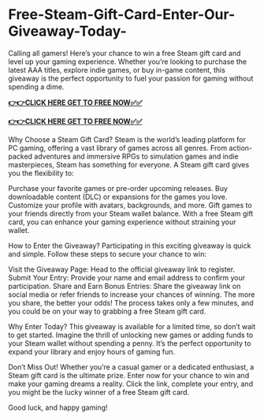 # Free-Steam-Gift-Card-Enter-Our-Giveaway-Today-

Calling all gamers! Here’s your chance to win a free Steam gift card and level up your gaming experience. Whether you’re looking to purchase the latest AAA titles, explore indie games, or buy in-game content, this giveaway is the perfect opportunity to fuel your passion for gaming without spending a dime.

[**👉👉CLICK HERE GET TO FREE NOW✅✅**](https://free-gift-card.raj-solution.com/958f890)

[**👉👉CLICK HERE GET TO FREE NOW✅✅**](https://free-gift-card.raj-solution.com/958f890)

Why Choose a Steam Gift Card?
Steam is the world’s leading platform for PC gaming, offering a vast library of games across all genres. From action-packed adventures and immersive RPGs to simulation games and indie masterpieces, Steam has something for everyone. A Steam gift card gives you the flexibility to:

Purchase your favorite games or pre-order upcoming releases.
Buy downloadable content (DLC) or expansions for the games you love.
Customize your profile with avatars, backgrounds, and more.
Gift games to your friends directly from your Steam wallet balance.
With a free Steam gift card, you can enhance your gaming experience without straining your wallet.

How to Enter the Giveaway?
Participating in this exciting giveaway is quick and simple. Follow these steps to secure your chance to win:

Visit the Giveaway Page: Head to the official giveaway link to register.
Submit Your Entry: Provide your name and email address to confirm your participation.
Share and Earn Bonus Entries: Share the giveaway link on social media or refer friends to increase your chances of winning. The more you share, the better your odds!
The process takes only a few minutes, and you could be on your way to grabbing a free Steam gift card.

Why Enter Today?
This giveaway is available for a limited time, so don’t wait to get started. Imagine the thrill of unlocking new games or adding funds to your Steam wallet without spending a penny. It’s the perfect opportunity to expand your library and enjoy hours of gaming fun.

Don’t Miss Out!
Whether you’re a casual gamer or a dedicated enthusiast, a Steam gift card is the ultimate prize. Enter now for your chance to win and make your gaming dreams a reality. Click the link, complete your entry, and you might be the lucky winner of a free Steam gift card.

Good luck, and happy gaming!






